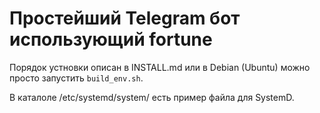 Простейший Telegram бот использующий fortune
============================================

Порядок устновки описан в INSTALL.md
или в Debian (Ubuntu) можно просто запустить `build_env.sh`.

В каталоле /etc/systemd/system/ есть пример файла для SystemD.


